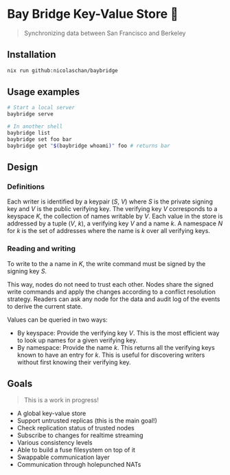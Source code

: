 # Bay Bridge Key-Value Store 🌉

> Synchronizing data between San Francisco and Berkeley

## Installation
```bash
nix run github:nicolaschan/baybridge
```

## Usage examples
```bash
# Start a local server
baybridge serve

# In another shell
baybridge list
baybridge set foo bar
baybridge get "$(baybridge whoami)" foo # returns bar
```

## Design

### Definitions
Each writer is identified by a keypair (_S_, _V_) where _S_ is the private signing key and _V_ is the public verifying key.
The verifying key _V_ corresponds to a keyspace _K_, the collection of names writable by _V_.
Each value in the store is addressed by a tuple (_V_, _k_), a verifying key _V_ and a name _k_.
A namespace _N_ for _k_ is the set of addresses where the name is _k_ over all verifying keys.

### Reading and writing

To write to the a name in _K_, the write command must be signed by the signing key _S_.

This way, nodes do not need to trust each other. 
Nodes share the signed write commands and apply the changes according to a conflict resolution strategy.
Readers can ask any node for the data and audit log of the events to derive the current state.

Values can be queried in two ways:
- By keyspace: Provide the verifying key _V_. This is the most efficient way to look up names for a given verifying key.
- By namespace: Provide the name _k_. This returns all the verifying keys known to have an entry for _k_. This is useful for discovering writers without first knowing their verifying key.


## Goals

> This is a work in progress!

- A global key-value store
- Support untrusted replicas (this is the main goal!)
- Check replication status of trusted nodes
- Subscribe to changes for realtime streaming
- Various consistency levels
- Able to build a fuse filesystem on top of it
- Swappable communication layer
- Communication through holepunched NATs
